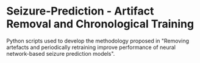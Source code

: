 # Seizure-Prediction - Artifact Removal and Chronological Training
Python scripts used to develop the methodology proposed in "Removing artefacts and periodically retraining improve performance of neural network-based seizure prediction models".
